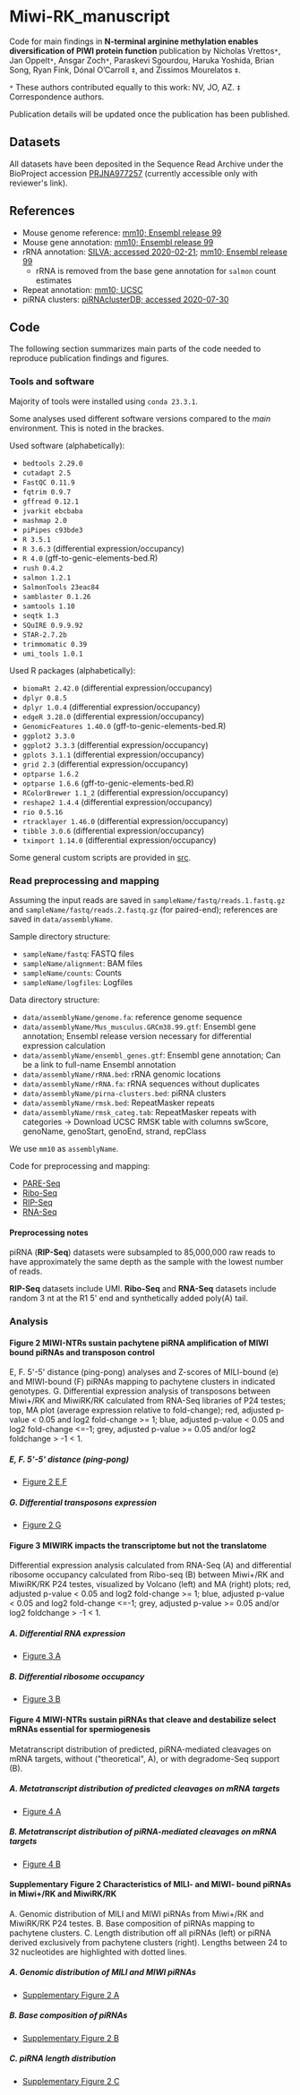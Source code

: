 # Miwi-RK_manuscript
Code for main findings in **N-terminal arginine methylation enables diversification of PIWI protein function** publication by Nicholas Vrettos`*`, Jan Oppelt`*`, Ansgar Zoch`*`, Paraskevi Sgourdou, Haruka Yoshida, Brian
Song, Ryan Fink, Dónal O’Carroll `‡`, and Zissimos Mourelatos `‡`. 

`*` These authors contributed equally to this work: NV, JO, AZ. `‡` Correspondence authors.

Publication details will be updated once the publication has been published.


## Datasets
All datasets have been deposited in the Sequence Read Archive under the BioProject accession [PRJNA977257](https://www.ncbi.nlm.nih.gov/bioproject/?term=PRJNA977257) 
(currently accessible only with reviewer's link).


## References
- Mouse genome reference: [mm10; Ensembl release 99](ftp://ftp.ensembl.org/pub/release-99/fasta/mus_musculus/dna/Mus_musculus.GRCm38.dna.primary_assembly.fa.gz)
- Mouse gene annotation: [mm10; Ensembl release 99](ftp://ftp.ensembl.org/pub/release-99/gtf/mus_musculus/Mus_musculus.GRCm38.99.gtf.gz)
- rRNA annotation: [SILVA; accessed 2020-02-21](arb-silva.de); [mm10; Ensembl release 99](ftp://ftp.ensembl.org/pub/release-99/gtf/mus_musculus/Mus_musculus.GRCm38.99.gtf.gz)
  - rRNA is removed from the base gene annotation for `salmon` count estimates
- Repeat annotation: [mm10; UCSC](http://hgdownload.cse.ucsc.edu/goldenPath/mm10/database/rmsk.txt.gz)
- piRNA clusters: [piRNAclusterDB; accessed 2020-07-30](https://www.smallrnagroup.uni-mainz.de/piRNAclusterDB/)


## Code
The following section summarizes main parts of the code needed to reproduce publication findings and figures. 

### Tools and software
Majority of tools were installed using `conda 23.3.1`.

Some analyses used different software versions compared to the *main* environment. This is noted in the brackes.

Used software (alphabetically):
- `bedtools 2.29.0`
- `cutadapt 2.5`
- `FastQC 0.11.9`
- `fqtrim 0.9.7`
- `gffread 0.12.1`
- `jvarkit ebcbaba`
- `mashmap 2.0`
- `piPipes c93bde3`
- `R 3.5.1`
- `R 3.6.3` (differential expression/occupancy)
- `R 4.0` (gff-to-genic-elements-bed.R)
- `rush 0.4.2`
- `salmon 1.2.1`
- `SalmonTools 23eac84`
- `samblaster 0.1.26`
- `samtools 1.10`
- `seqtk 1.3`
- `SQuIRE 0.9.9.92`
- `STAR-2.7.2b`
- `trimmomatic 0.39`
- `umi_tools 1.0.1`

Used R packages (alphabetically):
- `biomaRt 2.42.0` (differential expression/occupancy)
- `dplyr 0.8.5`
- `dplyr 1.0.4` (differential expression/occupancy)
- `edgeR 3.28.0` (differential expression/occupancy)
- `GenomicFeatures 1.40.0` (gff-to-genic-elements-bed.R)
- `ggplot2 3.3.0`
- `ggplot2 3.3.3` (differential expression/occupancy)
- `gplots 3.1.1` (differential expression/occupancy)
- `grid 2.3` (differential expression/occupancy)
- `optparse 1.6.2`
- `optparse 1.6.6` (gff-to-genic-elements-bed.R)
- `RColorBrewer 1.1_2` (differential expression/occupancy)
- `reshape2 1.4.4` (differential expression/occupancy)
- `rio 0.5.16`
- `rtracklayer 1.46.0` (differential expression/occupancy)
- `tibble 3.0.6` (differential expression/occupancy)
- `tximport 1.14.0` (differential expression/occupancy)

Some general custom scripts are provided in [src](src).

### Read preprocessing and mapping
Assuming the input reads are saved in `sampleName/fastq/reads.1.fastq.gz` and `sampleName/fastq/reads.2.fastq.gz` (for paired-end); references are saved in `data/assemblyName`.

Sample directory structure:
- `sampleName/fastq`: FASTQ files
- `sampleName/alignment`: BAM files
- `sampleName/counts`: Counts
- `sampleName/logfiles`: Logfiles

Data directory structure:
- `data/assemblyName/genome.fa`: reference genome sequence
- `data/assemblyName/Mus_musculus.GRCm38.99.gtf`: Ensembl gene annotation; Ensembl release version necessary for differential expression calculation
- `data/assemblyName/ensembl_genes.gtf`: Ensembl gene annotation; Can be a link to full-name Ensembl annotation
- `data/assemblyName/rRNA.bed`: rRNA genomic locations
- `data/assemblyName/rRNA.fa`: rRNA sequences without duplicates
- `data/assemblyName/pirna-clusters.bed`: piRNA clusters
- `data/assemblyName/rmsk.bed`: RepeatMasker repeats
- `data/assemblyName/rmsk_categ.tab`: RepeatMasker repeats with categories -> Download UCSC RMSK table with columns swScore, genoName, genoStart, genoEnd, strand, repClass

We use `mm10` as `assemblyName`.

Code for preprocessing and mapping: 
- [PARE-Seq](preprocessing_mapping/pareseq.sh)
- [Ribo-Seq](preprocessing_mapping/riboseq.sh)
- [RIP-Seq](preprocessing_mapping/ripseq.sh)
- [RNA-Seq](preprocessing_mapping/rnaseq.sh)

#### Preprocessing notes
piRNA (**RIP-Seq**) datasets were subsampled to 85,000,000 raw reads to have approximately the same depth as the sample with the lowest number of reads.

**RIP-Seq** datasets include UMI. **Ribo-Seq** and **RNA-Seq** datasets include random 3 nt at the R1 5' end and synthetically added poly(A) tail.


### Analysis

#### Figure 2 MIWI-NTRs sustain pachytene piRNA amplification of MIWI bound piRNAs and transposon control
E, F. 5'-5' distance (ping-pong) analyses and Z-scores of MILI-bound (e) and MIWI-bound (F) piRNAs mapping to pachytene 
clusters in indicated genotypes. G. Differential expression analysis of transposons between Miwi+/RK and MiwiRK/RK calculated 
from RNA-Seq libraries of P24 testes; top, MA plot (average expression relative to fold-change); red, adjusted p-value < 0.05 
and log2 fold-change >= 1; blue, adjusted p-value < 0.05 and log2 fold-change <=-1; grey, adjusted p-value >= 0.05 and/or 
log2 foldchange > -1 < 1.
##### E, F. 5'-5' distance (ping-pong)
- [Figure 2 E,F](figure2/figure2-ef.sh)
##### G. Differential transposons expression
- [Figure 2 G](figure2/figure2-g.sh)

#### Figure 3 MIWIRK impacts the transcriptome but not the translatome
Differential expression analysis calculated from RNA-Seq (A) and differential ribosome occupancy calculated from Ribo-seq 
(B) between Miwi+/RK and MiwiRK/RK P24 testes, visualized by Volcano (left) and MA (right) plots; red, adjusted p-value 
< 0.05 and log2 fold-change >= 1; blue, adjusted p-value < 0.05 and log2 fold-change <=-1; grey, adjusted p-value >= 0.05 
and/or log2 foldchange > -1 < 1.
##### A. Differential RNA expression
- [Figure 3 A](figure3/figure3-a.sh)
##### B. Differential ribosome occupancy
- [Figure 3 B](figure3/figure3-b.sh)

#### Figure 4 MIWI-NTRs sustain piRNAs that cleave and destabilize select mRNAs essential for spermiogenesis
Metatranscript distribution of predicted, piRNA-mediated cleavages on mRNA targets, without ("theoretical", A), or with 
degradome-Seq support (B).
##### A. Metatranscript distribution of predicted cleavages on mRNA targets
- [Figure 4 A](figure4/figure4-ab.sh)
##### B. Metatranscript distribution of piRNA-mediated cleavages on mRNA targets
- [Figure 4 B](figure4/figure4-ab.sh)

#### Supplementary Figure 2 Characteristics of MILI- and MIWI- bound piRNAs in Miwi+/RK and MiwiRK/RK
A. Genomic distribution of MILI and MIWI piRNAs from Miwi+/RK and MiwiRK/RK P24 testes. B. Base composition of piRNAs mapping 
to pachytene clusters. C. Length distribution off all piRNAs (left) or piRNA derived exclusively from pachytene clusters 
(right). Lengths between 24 to 32 nucleotides are highlighted with dotted lines.
##### A. Genomic distribution of MILI and MIWI piRNAs
- [Supplementary Figure 2 A](suppfigure2/suppfigure2-ab.sh)
##### B. Base composition of piRNAs
- [Supplementary Figure 2 B](suppfigure2/suppfigure2-ab.sh)
##### C. piRNA length distribution
- [Supplementary Figure 2 C](suppfigure2/suppfigure2-c.sh)